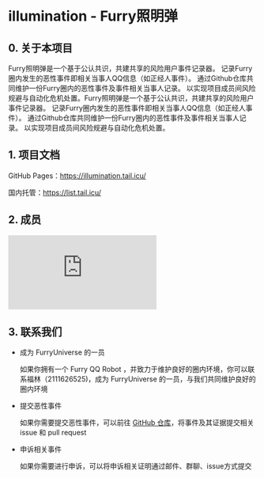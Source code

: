 # illumination - Furry照明弹

## 0. 关于本项目

Furry照明弹是一个基于公认共识，共建共享的风险用户事件记录器。 记录Furry圈内发生的恶性事件即相关当事人QQ信息（如正经人事件）。 通过Github仓库共同维护一份Furry圈内的恶性事件及事件相关当事人记录。 以实现项目成员间风险规避与自动化危机处置。Furry照明弹是一个基于公认共识，共建共享的风险用户事件记录器。 记录Furry圈内发生的恶性事件即相关当事人QQ信息（如正经人事件）。 通过Github仓库共同维护一份Furry圈内的恶性事件及事件相关当事人记录。 以实现项目成员间风险规避与自动化危机处置。

## 1. 项目文档

GitHub Pages：https://illumination.tail.icu/

国内托管：https://list.tail.icu/

## 2. 成员

<embed src="http://github.api.fur93.icu/orgs/FurryUniverse/members.svg" type="image/svg+xml" pluginspage="http://www.adobe.com/svg/viewer/install/" />

## 3. 联系我们

* 成为 FurryUniverse 的一员

	如果你拥有一个 Furry QQ Robot ，并致力于维护良好的圈内环境，你可以联系福林（2111626525)，成为 FurryUniverse 的一员，与我们共同维护良好的圈内环境

* 提交恶性事件

	如果你需要提交恶性事件，可以前往 [GitHub 仓库](https://github.com/FurryUniverse/illumination/)，将事件及其证据提交相关 issue 和 pull request

* 申诉相关事件

	如果你需要进行申诉，可以将申诉相关证明通过邮件、群聊、issue方式提交
